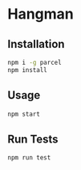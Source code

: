 # Hangman

## Installation

```bash
npm i -g parcel
npm install
```

## Usage

```bash
npm start
```

## Run Tests

```bash
npm run test
```
